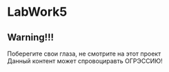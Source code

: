 # LabWork5

## Warning!!!  
Поберегите свои глаза, не смотрите на этот проект  
Данный контент может спровоциравть ОГРЭССИЮ!
